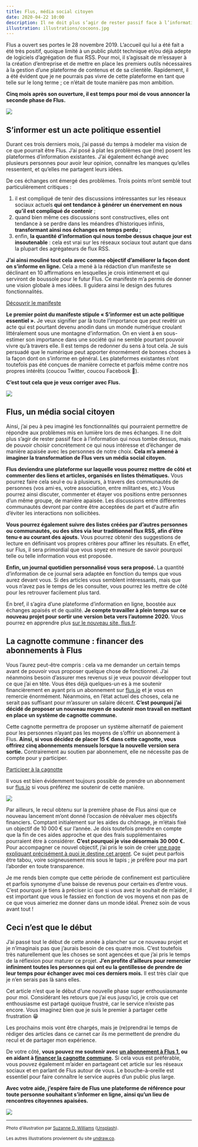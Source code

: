 ```yaml
---
title: Flus, média social citoyen
date: 2020-04-22 10:00
description: Il ne doit plus s’agir de rester passif face à l’information qui nous tombe dessus, mais de pouvoir réellement choisir ce qui nous intéresse et d’échanger de manière apaisée avec les personnes de notre choix. Cela m’a amené à imaginer la transformation de Flus vers un média social citoyen.
illustration: illustrations/cocoons.jpg
---
```


Flus a ouvert ses portes le 28 novembre 2019. L’accueil qui lui a été fait a
été très positif, quoique limité à un public plutôt technique et/ou déjà adepte
de logiciels d’agrégation de flux RSS. Pour moi, il s’agissait de m’essayer à
la création d’entreprise et de mettre en place les premiers outils nécessaires
à la gestion d’une plateforme de contenus et de sa clientèle. Rapidement, il a
été évident que je ne pourrais pas vivre de cette plateforme en tant que telle
sur le long terme&nbsp;; ce n’était de toute manière pas mon ambition.

**Cinq mois après son ouverture, il est temps pour moi de vous annoncer la
seconde phase de Flus.**

![](illustrations/cocoons.jpg)

## S’informer est un acte politique essentiel

Durant ces trois derniers mois, j’ai passé du temps à modeler ma vision de ce
que pourrait être Flus. J’ai posé à plat les problèmes que (me) posent les
plateformes d’information existantes. J’ai également échangé avec plusieurs
personnes pour avoir leur opinion, connaître les manques qu’elles ressentent,
et qu’elles me partagent leurs idées.

De ces échanges ont émergé des problèmes. Trois points m’ont semblé tout
particulièrement critiques&nbsp;:

1. il est compliqué de tenir des discussions intéressantes sur les réseaux
   sociaux actuels **qui ont tendance à générer un énervement en nous qu’il
   est compliqué de contenir**&nbsp;;
1. quand bien même ces discussions sont constructives, elles ont tendance à se
   perdre dans les méandres d’historiques infinis, **transformant ainsi nos
   échanges en temps perdu**&nbsp;;
1. enfin, **la quantité d’information qui nous tombe dessus chaque jour est
   insoutenable**&nbsp;: cela est vrai sur les réseaux sociaux tout autant que
   dans la plupart des agrégateurs de flux RSS.

**J’ai ainsi mouliné tout cela avec comme objectif d’améliorer la façon dont on
s’informe en ligne.** Cela a mené à la rédaction d’un manifeste se déclinant en
10 affirmations en lesquelles je crois intimement et qui serviront de boussole
pour le futur Flus. Ce manifeste m’a permis de donner une vision globale à mes
idées. Il guidera ainsi le design des futures fonctionnalités.

<p class="paragraph--featured">
    <a class="call-to-action" href="https://flus.fr/#manifeste">Découvrir le manifeste</a>
</p>

**Le premier point du manifeste stipule «&nbsp;S’informer est un acte politique
essentiel&nbsp;».** Je veux signifier par là toute l’importance que peut
revêtir un acte qui est pourtant devenu anodin dans un monde numérique croulant
littéralement sous une montagne d’information. On en vient à en sous-estimer
son importance dans une société qui ne semble pourtant pouvoir vivre qu’à
travers elle. Il est temps de redonner du sens à tout cela. Je suis persuadé
que le numérique peut apporter énormément de bonnes choses à la façon dont on
s’informe en général. Les plateformes existantes n’ont toutefois pas été
conçues de manière correcte et parfois même contre nos propres intérêts (coucou
Twitter, coucou Facebook 👀).

**C’est tout cela que je veux corriger avec Flus.**

![](illustrations/privacy.svg)

## Flus, un média social citoyen

Ainsi, j’ai peu à peu imaginé les fonctionnalités qui pourraient permettre de
répondre aux problèmes mis en lumière lors de mes échanges. Il ne doit plus
s’agir de rester passif face à l’information qui nous tombe dessus, mais de
pouvoir choisir concrètement ce qui nous intéresse et d’échanger de manière
apaisée avec les personnes de notre choix. **Cela m’a amené à imaginer la
transformation de Flus vers un média social citoyen.**

**Flus deviendra une plateforme sur laquelle vous pourrez mettre de côté et
commenter des liens et articles, organisés en listes thématiques.** Vous
pourrez faire cela seul·e ou à plusieurs, à travers des communautés de
personnes (vos ami·es, votre association, entre militant·es, etc.) Vous pourrez
ainsi discuter, commenter et étayer vos positions entre personnes d’un même
groupe, de manière apaisée. Les discussions entre différentes communautés
devront par contre être acceptées de part et d’autre afin d’éviter les
interactions non sollicitées.

**Vous pourrez également suivre des listes créées par d’autres personnes ou
communautés, ou des sites via leur traditionnel flux <abbr>RSS</abbr>, afin
d’être tenu·e au courant des ajouts.** Vous pourrez obtenir des suggestions de
lecture en définisant vos propres critères pour affiner les résultats. En
effet, sur Flus, il sera primordial que vous soyez en mesure de savoir pourquoi
telle ou telle information vous est proposée.

**Enfin, un journal quotidien personnalisé vous sera proposé.** La quantité
d’information de ce journal sera adaptée en fonction du temps que vous aurez
devant vous. Si des articles vous semblent intéressants, mais que vous
n’avez pas le temps de les consulter, vous pourrez les mettre de côté pour les
retrouver facilement plus tard.

En bref, il s’agira d’une plateforme d’information en ligne, boostée aux
échanges apaisés et de qualité. **Je compte travailler à plein temps sur ce
nouveau projet pour sortir une version beta vers l’automne 2020.** Vous pourrez
en apprendre plus [sur le nouveau site, flus.fr](https://flus.fr/).

## La cagnotte commune&nbsp;: financer des abonnements à Flus

Vous l’aurez peut-être compris&nbsp;: cela va me demander un certain temps
avant de pouvoir vous proposer quelque chose de fonctionnel. J’ai néanmoins
besoin d’assurer mes revenus si je veux pouvoir développer tout ce que j’ai en
tête. Vous êtes déjà quelques-un·es à me soutenir financièrement en ayant pris
un abonnement sur [flus.io](https://flus.io/i/) et je vous en remercie
énormément. Néanmoins, en l’état actuel des choses, cela ne serait pas
suffisant pour m’assurer un salaire décent. **C’est pourquoi j’ai décidé de
proposer un nouveau moyen de soutenir mon travail en mettant en place un
système de cagnotte commune.**

Cette cagnotte permettra de proposer un système alternatif de paiement pour les
personnes n’ayant pas les moyens de s’offrir un abonnement à Flus. **Ainsi, si
vous décidez de placer 15&nbsp;€ dans cette cagnotte, vous offrirez cinq
abonnements mensuels lorsque la nouvelle version sera sortie.** Contrairement
au soutien par abonnement, elle ne nécessite pas de compte pour y participer.

<p class="paragraph--featured">
    <a class="call-to-action" href="https://flus.fr/cagnotte">Participer à la cagnotte</a>
</p>

Il vous est bien évidemment toujours possible de prendre un abonnement sur
[flus.io](https://flus.io) si vous préférez me soutenir de cette manière.

![](illustrations/high-five.svg)

Par ailleurs, le recul obtenu sur la première phase de Flus ainsi que ce
nouveau lancement m’ont donné l’occasion de réévaluer mes objectifs financiers.
Comptant initialement sur les aides du chômage, je m’étais fixé un objectif de
10&nbsp;000&nbsp;€ sur l’année. Je dois toutefois prendre en compte que la fin
de ces aides approche et que des frais supplémentaires pourraient être à
considérer. **C’est pourquoi je vise désormais 30&nbsp;000&nbsp;€.** Pour
accompagner ce nouvel objectif, j’ai pris le soin de créer [une page expliquant
précisément à quoi je destine cet argent](https://flus.fr/financement). Ce
sujet peut parfois être tabou, voire soigneusement mis sous le tapis&nbsp;; je
préfère pour ma part l’aborder en toute transparence.

Je me rends bien compte que cette période de confinement est particulière et
parfois synonyme d’une baisse de revenus pour certain·es d’entre vous. C’est
pourquoi je tiens à préciser ici que si vous avez le souhait de m’aider,
il est important que vous le fassiez en fonction de vos moyens et non pas de ce
que vous aimeriez me donner dans un monde idéal. Prenez soin de vous avant
tout&nbsp;!

## Ceci n’est que le début

J’ai passé tout le début de cette année à plancher sur ce nouveau projet et je
n’imaginais pas que j’aurais besoin de ces quatre mois. C’est toutefois très
naturellement que les choses se sont agencées et que j’ai pris le temps de la
réflexion pour maturer ce projet. **J’en profite d’ailleurs pour remercier
infiniment toutes les personnes qui ont eu la gentillesse de prendre de leur
temps pour échanger avec moi ces derniers mois.** Il est très clair que je n’en
serais pas là sans elles.

Cet article n’est que le début d’une nouvelle phase super enthousiasmante pour
moi. Considérant les retours que j’ai eus jusqu’ici, je crois que cet
enthousiasme est partagé quoique frustré, car le service n’existe pas encore.
Vous imaginez bien que je suis le premier à partager cette frustration&nbsp;😁

Les prochains mois vont être chargés, mais je (re)prendrai le temps de rédiger
des articles dans ce carnet car ils me permettent de prendre du recul et de
partager mon expérience.

De votre côté, **vous pouvez me soutenir avec [un abonnement à Flus 1](https://flus.io/),
ou en aidant à [financer la cagnotte commune](https://flus.fr/cagnotte).**
Si cela vous est préférable, vous pouvez également m’aider en partageant cet
article sur les réseaux sociaux et en parlant de Flus autour de vous. Le
bouche-à-oreille est essentiel pour faire connaître le service auprès d’un
public plus large.

**Avec votre aide, j’espère faire de Flus une plateforme de référence pour
toute personne souhaitant s’informer en ligne, ainsi qu’un lieu de rencontres
citoyennes apaisées.**

![](illustrations/cup-of-tea.svg)

---

<small>Photo d’illustration par [Suzanne D. Williams](https://unsplash.com/@scw1217)
    ([Unsplash](https://unsplash.com)).</small>

<small>Les autres illustrations proviennent du site [undraw.co](https://undraw.co/).</small>
